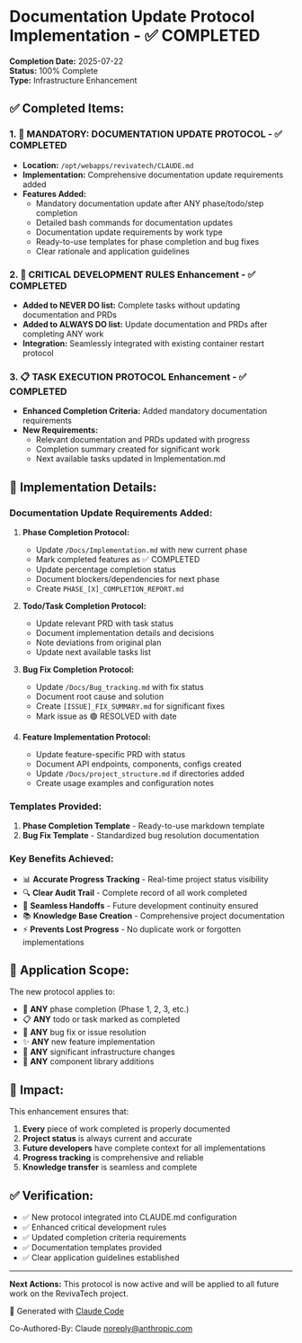 # Documentation Update Protocol Implementation - ✅ COMPLETED

**Completion Date:** 2025-07-22  
**Status:** 100% Complete  
**Type:** Infrastructure Enhancement

## ✅ Completed Items:

### 1. **📝 MANDATORY: DOCUMENTATION UPDATE PROTOCOL** - ✅ COMPLETED
- **Location:** `/opt/webapps/revivatech/CLAUDE.md`
- **Implementation:** Comprehensive documentation update requirements added
- **Features Added:**
  - Mandatory documentation update after ANY phase/todo/step completion
  - Detailed bash commands for documentation updates
  - Documentation update requirements by work type
  - Ready-to-use templates for phase completion and bug fixes
  - Clear rationale and application guidelines

### 2. **🚨 CRITICAL DEVELOPMENT RULES Enhancement** - ✅ COMPLETED
- **Added to NEVER DO list:** Complete tasks without updating documentation and PRDs
- **Added to ALWAYS DO list:** Update documentation and PRDs after completing ANY work
- **Integration:** Seamlessly integrated with existing container restart protocol

### 3. **📋 TASK EXECUTION PROTOCOL Enhancement** - ✅ COMPLETED
- **Enhanced Completion Criteria:** Added mandatory documentation requirements
- **New Requirements:**
  - Relevant documentation and PRDs updated with progress
  - Completion summary created for significant work
  - Next available tasks updated in Implementation.md

## 📝 Implementation Details:

### **Documentation Update Requirements Added:**

1. **Phase Completion Protocol:**
   - Update `/Docs/Implementation.md` with new current phase
   - Mark completed features as ✅ COMPLETED
   - Update percentage completion status
   - Document blockers/dependencies for next phase
   - Create `PHASE_[X]_COMPLETION_REPORT.md`

2. **Todo/Task Completion Protocol:**
   - Update relevant PRD with task status
   - Document implementation details and decisions
   - Note deviations from original plan
   - Update next available tasks list

3. **Bug Fix Completion Protocol:**
   - Update `/Docs/Bug_tracking.md` with fix status
   - Document root cause and solution
   - Create `[ISSUE]_FIX_SUMMARY.md` for significant fixes
   - Mark issue as 🟢 RESOLVED with date

4. **Feature Implementation Protocol:**
   - Update feature-specific PRD with status
   - Document API endpoints, components, configs created
   - Update `/Docs/project_structure.md` if directories added
   - Create usage examples and configuration notes

### **Templates Provided:**

1. **Phase Completion Template** - Ready-to-use markdown template
2. **Bug Fix Template** - Standardized bug resolution documentation

### **Key Benefits Achieved:**

- 📊 **Accurate Progress Tracking** - Real-time project status visibility
- 🔍 **Clear Audit Trail** - Complete record of all work completed
- 🚀 **Seamless Handoffs** - Future development continuity ensured
- 📚 **Knowledge Base Creation** - Comprehensive project documentation
- ⚡ **Prevents Lost Progress** - No duplicate work or forgotten implementations

## 🎯 Application Scope:

The new protocol applies to:
- 🎯 **ANY** phase completion (Phase 1, 2, 3, etc.)
- 📋 **ANY** todo or task marked as completed
- 🐛 **ANY** bug fix or issue resolution
- ✨ **ANY** new feature implementation
- 🔧 **ANY** significant infrastructure changes
- 📱 **ANY** component library additions

## 🚀 Impact:

This enhancement ensures that:
1. **Every** piece of work completed is properly documented
2. **Project status** is always current and accurate
3. **Future developers** have complete context for all implementations
4. **Progress tracking** is comprehensive and reliable
5. **Knowledge transfer** is seamless and complete

## ✅ Verification:

- ✅ New protocol integrated into CLAUDE.md configuration
- ✅ Enhanced critical development rules
- ✅ Updated completion criteria requirements
- ✅ Documentation templates provided
- ✅ Clear application guidelines established

---

**Next Actions:** This protocol is now active and will be applied to all future work on the RevivaTech project.

🤖 Generated with [Claude Code](https://claude.ai/code)

Co-Authored-By: Claude <noreply@anthropic.com>